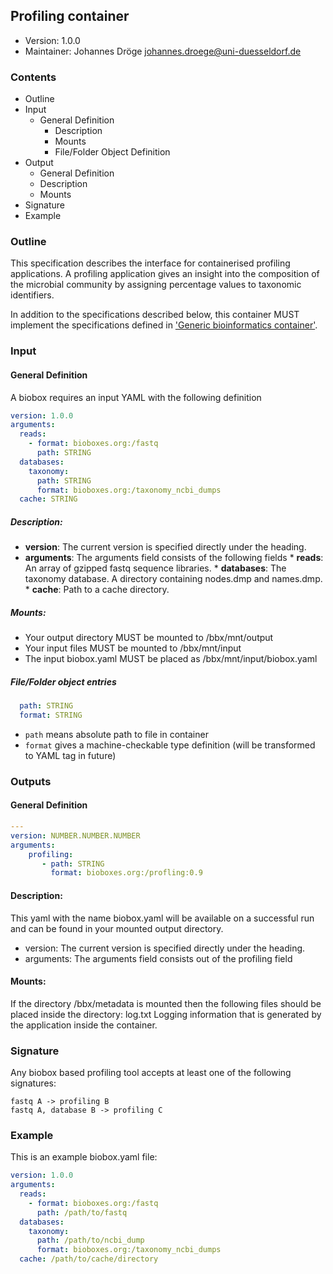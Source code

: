 ## Profiling container

 * Version: 1.0.0
 * Maintainer: Johannes Dröge <johannes.droege@uni-duesseldorf.de>

### Contents

* Outline
* Input
  * General Definition
    * Description
    * Mounts
    * File/Folder Object Definition
* Output
  * General Definition
  * Description
  * Mounts
* Signature
* Example
  
### Outline

This specification describes the interface for containerised profiling applications. 
A profiling application gives an insight into the composition of the microbial community by assigning percentage values to taxonomic identifiers.

In addition to the specifications described below, this container MUST implement the
specifications defined in ['Generic bioinformatics container'](https://github.com/bioboxes/rfc/blob/master/rfc.mkd#generic-bioinformatics-container). 

### Input

#### General Definition

A biobox requires an input YAML with the following definition 

~~~YAML
version: 1.0.0
arguments:
  reads:
    - format: bioboxes.org:/fastq
      path: STRING
  databases:
    taxonomy:
      path: STRING
      format: bioboxes.org:/taxonomy_ncbi_dumps  
  cache: STRING
~~~

##### Description:

* **version**: The current version is specified directly under the heading.
* **arguments**: The arguments field consists of the following fields 
       * **reads**: An array of gzipped fastq sequence libraries.
       * **databases**: The taxonomy database. A directory containing nodes.dmp and names.dmp. 
       * **cache**: Path to a cache directory.

##### Mounts:
 * Your output directory MUST be mounted to /bbx/mnt/output
 * Your input files MUST be mounted to /bbx/mnt/input
 * The input biobox.yaml MUST be placed as /bbx/mnt/input/biobox.yaml

##### File/Folder object entries

```YAML
  path: STRING
  format: STRING
```

* `path` means absolute path to file in container
* `format` gives a machine-checkable type definition (will be transformed to YAML tag in future)

### Outputs

#### General Definition

~~~YAML
---
version: NUMBER.NUMBER.NUMBER
arguments: 
    profiling:
       - path: STRING
         format: bioboxes.org:/profling:0.9
~~~

#### Description:

This yaml with the name biobox.yaml will be available on a successful run and can be found in your mounted output directory.

* version: The current version is specified directly under the heading.
* arguments: The arguments field consists out of the profiling field

#### Mounts:

If the directory /bbx/metadata is mounted then the following files should be placed inside the directory:
log.txt Logging information that is generated by the application inside the container.

### Signature

Any biobox based profiling tool accepts at least one of the following signatures:

    fastq A -> profiling B
    fastq A, database B -> profiling C

### Example

This is an example biobox.yaml file:

~~~YAML
version: 1.0.0
arguments:
  reads:
    - format: bioboxes.org:/fastq
      path: /path/to/fastq
  databases:
    taxonomy:
      path: /path/to/ncbi_dump
      format: bioboxes.org:/taxonomy_ncbi_dumps  
  cache: /path/to/cache/directory
~~~
